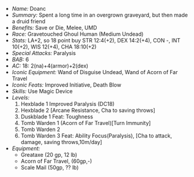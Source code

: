 - *Name:* Doanc
- *Summary:* Spent a long time in an overgrown graveyard, but then made a druid friend
- *Benefits:* Save or Die, Melee, UMD
- *Race:* Gravetouched Ghoul Human (Medium Undead)
- *Stats:* LA+2, so 18 point buy STR 12:4(+2), DEX 14:2(+4), CON -, INT 10(+2), WIS 12(+4), CHA 18:10(+2)
- *Special Attacks:* Paralysis
- *BAB:* 6
- *AC:* 18: 2(na)+4(armor)+2(dex)
- *Iconic Equipment:* Wand of Disguise Undead, Wand of Acorn of Far Travel
- *Iconic Feats:* Improved Initiative, Death Blow
- *Skills:* Use Magic Device
- *Levels:*
  1. Hexblade 1 Improved Paralysis (DC18)
  2. Hexblade 2 [Arcane Resistance, Cha to saving throws]
  3. Duskblade 1 Feat: Toughness
  4. Tomb Warden 1 (Acorn of Far Travel)[Turn Immunity]
  5. Tomb Warden 2
  6. Tomb Warden 3 Feat: Ability Focus(Paralysis), [Cha to attack, damage, saving throws,10m/day]
- *Equipment:*
  - Greataxe (20 gp, 12 lb)
  - Acorn of Far Travel, (60gp,-)
  - Scale Mail (50gp, ?? lb)
</pre>

